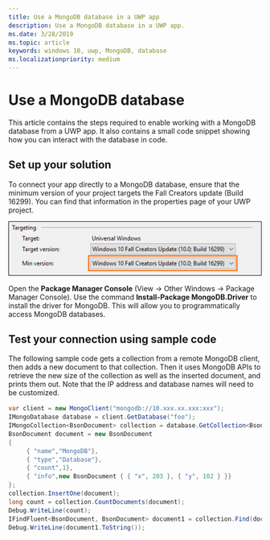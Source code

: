 ```yaml
---
title: Use a MongoDB database in a UWP app
description: Use a MongoDB database in a UWP app.
ms.date: 3/28/2019
ms.topic: article
keywords: windows 10, uwp, MongoDB, database
ms.localizationpriority: medium
---
```


# Use a MongoDB database
This article contains the steps required to enable working with a MongoDB database from a UWP app. It also contains a small code snippet showing how you can interact with the database in code.

## Set up your solution

To connect your app directly to a MongoDB database, ensure that the minimum version of your project targets the Fall Creators update (Build 16299).  You can find that information in the properties page of your UWP project.

![Image of the Targeting property pane in VisualStudio showing the target and minimum versions set to the Fall Creators Update](images/min-version-fall-creators.png)

Open the **Package Manager Console** (View -> Other Windows -> Package Manager Console). Use the command **Install-Package MongoDB.Driver** to install the driver for MongoDB. This will allow you to programmatically access MongoDB databases.

## Test your connection using sample code
The following sample code gets a collection from a remote MongoDB client, then adds a new document to that collection. Then it uses MongoDB APIs to retrieve the new size of the collection as well as the inserted document, and prints them out. Note that the IP address and database names will need to be customized.

```csharp
var client = new MongoClient("mongodb://10.xxx.xx.xxx:xxx");
IMongoDatabase database = client.GetDatabase("foo");
IMongoCollection<BsonDocument> collection = database.GetCollection<BsonDocument>("bar");
BsonDocument document = new BsonDocument
{
     { "name","MongoDB"},
     { "type","Database"},
     { "count",1},
     { "info",new BsonDocument { { "x", 203 }, { "y", 102 } }}
};
collection.InsertOne(document);
long count = collection.CountDocuments(document);
Debug.WriteLine(count);
IFindFluent<BsonDocument, BsonDocument> document1 = collection.Find(document);
Debug.WriteLine(document1.ToString());
```